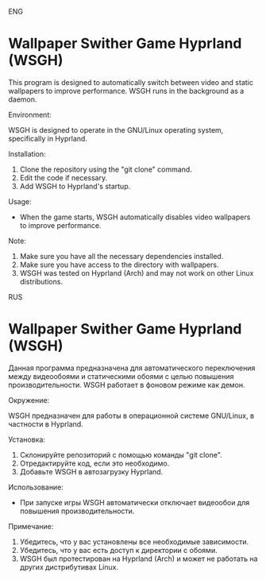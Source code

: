 ENG

# Wallpaper Swither Game Hyprland (WSGH)

This program is designed to automatically switch between video and static wallpapers to improve performance. WSGH runs in the background as a daemon.

Environment:

WSGH is designed to operate in the GNU/Linux operating system, specifically in Hyprland.

Installation:

1. Clone the repository using the "git clone" command.
2. Edit the code if necessary.
3. Add WSGH to Hyprland's startup.

Usage:

- When the game starts, WSGH automatically disables video wallpapers to improve performance.

Note:

1. Make sure you have all the necessary dependencies installed.
2. Make sure you have access to the directory with wallpapers.
3. WSGH was tested on Hyprland (Arch) and may not work on other Linux distributions.

RUS

# Wallpaper Swither Game Hyprland (WSGH)

Данная программа предназначена для автоматического переключения между видеообоями и статическими обоями с целью повышения производительности. WSGH работает в фоновом режиме как демон.

Окружение:

WSGH предназначен для работы в операционной системе GNU/Linux, в частности в Hyprland.

Установка:

1. Склонируйте репозиторий с помощью команды "git clone".
2. Отредактируйте код, если это необходимо.
3. Добавьте WSGH в автозагрузку Hyprland.

Использование:

- При запуске игры WSGH автоматически отключает видеообои для повышения производительности.

Примечание:

1. Убедитесь, что у вас установлены все необходимые зависимости.
2. Убедитесь, что у вас есть доступ к директории с обоями.
3. WSGH был протестирован на Hyprland (Arch) и может не работать на других дистрибутивах Linux.
